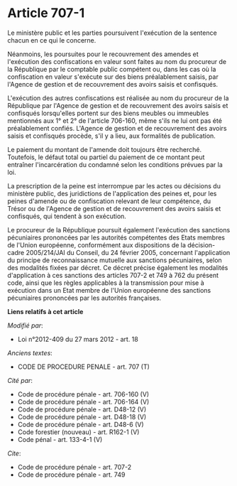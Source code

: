 # Article 707-1

Le ministère public et les parties poursuivent l'exécution de la sentence chacun en ce qui le concerne. 

Néanmoins, les poursuites pour le recouvrement des amendes et l'exécution des confiscations en valeur sont faites au nom du
procureur de la République par le comptable public compétent ou, dans les cas où la confiscation en valeur s'exécute sur des
biens préalablement saisis, par l'Agence de gestion et de recouvrement des avoirs saisis et confisqués. 

L'exécution des autres confiscations est réalisée au nom du procureur de la République par l'Agence de gestion et de
recouvrement des avoirs saisis et confisqués lorsqu'elles portent sur des biens meubles ou immeubles mentionnés aux 1° et 2°
de l'article 706-160, même s'ils ne lui ont pas été préalablement confiés. L'Agence de gestion et de recouvrement des avoirs
saisis et confisqués procède, s'il y a lieu, aux formalités de publication. 

Le paiement du montant de l'amende doit toujours être recherché. Toutefois, le défaut total ou partiel du paiement de ce
montant peut entraîner l'incarcération du condamné selon les conditions prévues par la loi. 

La prescription de la peine est interrompue par les actes ou décisions du ministère public, des juridictions de l'application
des peines et, pour les peines d'amende ou de confiscation relevant de leur compétence, du Trésor ou de l'Agence de gestion
et de recouvrement des avoirs saisis et confisqués, qui tendent à son exécution. 

Le procureur de la République poursuit également l'exécution des sanctions pécuniaires prononcées par les autorités
compétentes des Etats membres de l'Union européenne, conformément aux dispositions de la décision-cadre 2005/214/JAI du
Conseil, du 24 février 2005, concernant l'application du principe de reconnaissance mutuelle aux sanctions pécuniaires, selon
des modalités fixées par décret. Ce décret précise également les modalités d'application à ces sanctions des articles 707-2
et 749 à 762 du présent code, ainsi que les règles applicables à la transmission pour mise à exécution dans un Etat membre de
l'Union européenne des sanctions pécuniaires prononcées par les autorités françaises.

**Liens relatifs à cet article**

_Modifié par_:

  - Loi n°2012-409 du 27 mars 2012 - art. 18

_Anciens textes_:

  - CODE DE PROCEDURE PENALE - art. 707 (T)

_Cité par_:

  - Code de procédure pénale - art. 706-160 (V)
  - Code de procédure pénale - art. 706-164 (V)
  - Code de procédure pénale - art. D48-12 (V)
  - Code de procédure pénale - art. D48-18 (V)
  - Code de procédure pénale - art. D48-6 (V)
  - Code forestier (nouveau) - art. R162-1 (V)
  - Code pénal - art. 133-4-1 (V)

_Cite_:

  - Code de procédure pénale - art. 707-2
  - Code de procédure pénale - art. 749
